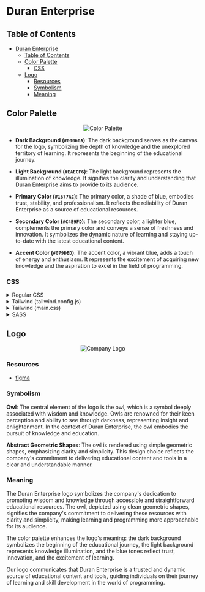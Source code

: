 # Duran Enterprise

## Table of Contents
- [Duran Enterprise](#duran-enterprise)
  - [Table of Contents](#table-of-contents)
  - [Color Palette](#color-palette)
    - [CSS](#css)
  - [Logo](#logo)
    - [Resources](#resources)
    - [Symbolism](#symbolism)
    - [Meaning](#meaning)



## Color Palette
<p align="center">
    <img src="https://github.com/Duran-Enterprise/CompanyAssets/assets/128191960/e636ea2f-356b-469a-84e3-607cec927f41" alt="Color Palette">
</p>


- **Dark Background (`#00060A`)**: The dark background serves as the canvas for the logo, symbolizing the depth of knowledge and the unexplored territory of learning. It represents the beginning of the educational journey.

- **Light Background (`#EAECF6`)**: The light background represents the illumination of knowledge. It signifies the clarity and understanding that Duran Enterprise aims to provide to its audience.

- **Primary Color (`#1677AC`)**: The primary color, a shade of blue, embodies trust, stability, and professionalism. It reflects the reliability of Duran Enterprise as a source of educational resources.

- **Secondary Color (`#C4E9FD`)**: The secondary color, a lighter blue, complements the primary color and conveys a sense of freshness and innovation. It symbolizes the dynamic nature of learning and staying up-to-date with the latest educational content.

- **Accent Color (`#079DED`)**: The accent color, a vibrant blue, adds a touch of energy and enthusiasm. It represents the excitement of acquiring new knowledge and the aspiration to excel in the field of programming.

### CSS
<details>
    <summary>Regular CSS</summary>

```css
@media (prefers-color-scheme: light) {
:root {
    --text: #00060a;
    --background: #eaecf6;
    --primary: #1677ac;
    --secondary: #c4e9fd;
    --accent: #079ded;
}
}
@media (prefers-color-scheme: dark) {
:root {
    --text: #f5fbff;
    --background: #090b15;
    --primary: #53b4e9;
    --secondary: #02273b;
    --accent: #12a7f8;
}
}
```
</details>

<details>
<summary>Tailwind (tailwind.config.js)</summary>

```javascript 
// Tailwind CSS Configuration (`tailwind.config.js`)
module.exports = {
    colors: {
    'text': {
        50: 'var(--text-50)',
        100: 'var(--text-100)',
        200: 'var(--text-200)',
        300: 'var(--text-300)',
        400: 'var(--text-400)',
        500: 'var(--text-500)',
        600: 'var(--text-600)',
        700: 'var(--text-700)',
        800: 'var(--text-800)',
        900: 'var(--text-900)',
        950: 'var(--text-950)',
    },
    'background': {
        50: 'var(--background-50)',
        100: 'var(--background-100)',
        200: 'var(--background-200)',
        300: 'var(--background-300)',
        400: 'var(--background-400)',
        500: 'var(--background-500)',
        600: 'var(--background-600)',
        700: 'var(--background-700)',
        800: 'var(--background-800)',
        900: 'var(--background-900)',
        950: 'var(--background-950)',
    },
    'primary': {
        50: 'var(--primary-50)',
        100: 'var(--primary-100)',
        200: 'var(--primary-200)',
        300: 'var(--primary-300)',
        400: 'var(--primary-400)',
        500: 'var(--primary-500)',
        600: 'var(--primary-600)',
        700: 'var(--primary-700)',
        800: 'var(--primary-800)',
        900: 'var(--primary-900)',
        950: 'var(--primary-950)',
    },
    'secondary': {
        50: 'var(--secondary-50)',
        100: 'var(--secondary-100)',
        200: 'var(--secondary-200)',
        300: 'var(--secondary-300)',
        400: 'var(--secondary-400)',
        500: 'var(--secondary-500)',
        600: 'var(--secondary-600)',
        700: 'var(--secondary-700)',
        800: 'var(--secondary-800)',
        900: 'var(--secondary-900)',
        950: 'var(--secondary-950)',
    },
    'accent': {
        50: 'var(--accent-50)',
        100: 'var(--accent-100)',
        200: 'var(--accent-200)',
        300: 'var(--accent-300)',
        400: 'var(--accent-400)',
        500: 'var(--accent-500)',
        600: 'var(--accent-600)',
        700: 'var(--accent-700)',
        800: 'var(--accent-800)',
        900: 'var(--accent-900)',
        950: 'var(--accent-950)',
    },
    },
};

```
</details>

<details>
<summary>Tailwind (main.css)</summary>

```css
@layer base {
:root {
    --text-50: #e5f5ff;
    --text-100: #ccebff;
    --text-200: #99d6ff;
    --text-300: #66c2ff;
    --text-400: #33adff;
    --text-500: #0099ff;
    --text-600: #007acc;
    --text-700: #005c99;
    --text-800: #003d66;
    --text-900: #001f33;
    --text-950: #000f1a;
    
    --background-50: #edeff7;
    --background-100: #dbdff0;
    --background-200: #b8bee0;
    --background-300: #949ed1;
    --background-400: #707ec2;
    --background-500: #4d5eb3;
    --background-600: #3d4b8f;
    --background-700: #2e386b;
    --background-800: #1f2547;
    --background-900: #0f1324;
    --background-950: #080912;
    
    --primary-50: #e8f5fc;
    --primary-100: #d2ebf9;
    --primary-200: #a5d8f3;
    --primary-300: #78c4ed;
    --primary-400: #4ab1e8;
    --primary-500: #1d9de2;
    --primary-600: #177eb5;
    --primary-700: #125e87;
    --primary-800: #0c3f5a;
    --primary-900: #061f2d;
    --primary-950: #031017;
    
    --secondary-50: #e6f6fe;
    --secondary-100: #ceedfd;
    --secondary-200: #9ddafb;
    --secondary-300: #6bc8fa;
    --secondary-400: #3ab5f8;
    --secondary-500: #09a3f6;
    --secondary-600: #0782c5;
    --secondary-700: #056294;
    --secondary-800: #044162;
    --secondary-900: #022131;
    --secondary-950: #011019;
    
    --accent-50: #e6f6fe;
    --accent-100: #ceedfd;
    --accent-200: #9cdafc;
    --accent-300: #6bc8fa;
    --accent-400: #39b6f9;
    --accent-500: #08a3f7;
    --accent-600: #0683c6;
    --accent-700: #056294;
    --accent-800: #034163;
    --accent-900: #022131;
    --accent-950: #011019;
    
}
.dark {
    --text-50: #e5f5ff;
    --text-100: #ccebff;
    --text-200: #99d6ff;
    --text-300: #66c2ff;
    --text-400: #33adff;
    --text-500: #0099ff;
    --text-600: #007acc;
    --text-700: #005c99;
    --text-800: #003d66;
    --text-900: #001f33;
    --text-950: #000f1a;
    
    --background-50: #edeff7;
    --background-100: #dbdff0;
    --background-200: #b8bee0;
    --background-300: #949ed1;
    --background-400: #707ec2;
    --background-500: #4d5eb3;
    --background-600: #3d4b8f;
    --background-700: #2e386b;
    --background-800: #1f2547;
    --background-900: #0f1324;
    --background-950: #080912;
    
    --primary-50: #e8f5fc;
    --primary-100: #d2ebf9;
    --primary-200: #a5d8f3;
    --primary-300: #78c4ed;
    --primary-400: #4ab1e8;
    --primary-500: #1d9de2;
    --primary-600: #177eb5;
    --primary-700: #125e87;
    --primary-800: #0c3f5a;
    --primary-900: #061f2d;
    --primary-950: #031017;
    
    --secondary-50: #e6f6fe;
    --secondary-100: #ceedfd;
    --secondary-200: #9ddafb;
    --secondary-300: #6bc8fa;
    --secondary-400: #3ab5f8;
    --secondary-500: #09a3f6;
    --secondary-600: #0782c5;
    --secondary-700: #056294;
    --secondary-800: #044162;
    --secondary-900: #022131;
    --secondary-950: #011019;
    
    --accent-50: #e6f6fe;
    --accent-100: #ceedfd;
    --accent-200: #9cdafc;
    --accent-300: #6bc8fa;
    --accent-400: #39b6f9;
    --accent-500: #08a3f7;
    --accent-600: #0683c6;
    --accent-700: #056294;
    --accent-800: #034163;
    --accent-900: #022131;
    --accent-950: #011019;
    
    }
},

```

</details>

<details>
<summary>SASS</summary>

```javascript
$themes: (
    light: (
        text: #00060a,
        background: #eaecf6,
        primary: #1677ac,
        secondary: #c4e9fd,
        accent: #079ded,
    ),
    dark: (
        text: #f5fbff,
        background: #090b15,
        primary: #53b4e9,
        secondary: #02273b,
        accent: #12a7f8,
    ),
);
```
</details>

## Logo
<p align="center">
    <img src="https://github.com/Duran-Enterprise/CompanyAssets/assets/128191960/e40decf1-1772-4230-befe-5f1194e74845" alt="Company Logo">
</p>

### Resources
- [figma](https://www.figma.com/file/MChMOxFDqczUpY9be3wxOI/Company-Logo?type=design&node-id=3%3A177&mode=design&t=N5fJHcNGSmWpyHR5-1)

### Symbolism

**Owl**: The central element of the logo is the owl, which is a symbol deeply associated with wisdom and knowledge. Owls are renowned for their keen perception and ability to see through darkness, representing insight and enlightenment. In the context of Duran Enterprise, the owl embodies the pursuit of knowledge and education.

**Abstract Geometric Shapes**: The owl is rendered using simple geometric shapes, emphasizing clarity and simplicity. This design choice reflects the company's commitment to delivering educational content and tools in a clear and understandable manner.

### Meaning

The Duran Enterprise logo symbolizes the company's dedication to promoting wisdom and knowledge through accessible and straightforward educational resources. The owl, depicted using clean geometric shapes, signifies the company's commitment to delivering these resources with clarity and simplicity, making learning and programming more approachable for its audience.

The color palette enhances the logo's meaning: the dark background symbolizes the beginning of the educational journey, the light background represents knowledge illumination, and the blue tones reflect trust, innovation, and the excitement of learning.

Our logo communicates that Duran Enterprise is a trusted and dynamic source of educational content and tools, guiding individuals on their journey of learning and skill development in the world of programming.
